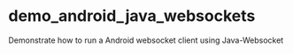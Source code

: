 # demo_android_java_websockets
Demonstrate how to run a Android websocket client using Java-Websocket
